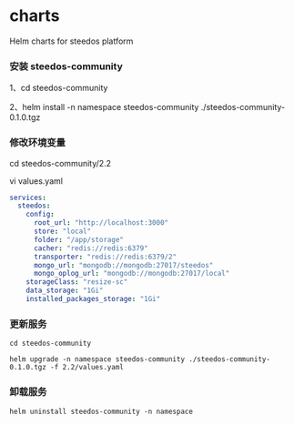 # charts
Helm charts for steedos platform

### 安装 steedos-community

1、cd steedos-community

2、helm install -n namespace steedos-community ./steedos-community-0.1.0.tgz

### 修改环境变量

cd steedos-community/2.2

vi values.yaml

```yaml
services:
  steedos:
    config:
      root_url: "http://localhost:3000"
      store: "local"
      folder: "/app/storage"
      cacher: "redis://redis:6379"
      transporter: "redis://redis:6379/2"
      mongo_url: "mongodb://mongodb:27017/steedos"
      mongo_oplog_url: "mongodb://mongodb:27017/local"
    storageClass: "resize-sc"
    data_storage: "1Gi"
    installed_packages_storage: "1Gi"
```

### 更新服务

```
cd steedos-community

helm upgrade -n namespace steedos-community ./steedos-community-0.1.0.tgz -f 2.2/values.yaml
```

### 卸载服务

```
helm uninstall steedos-community -n namespace  
```
